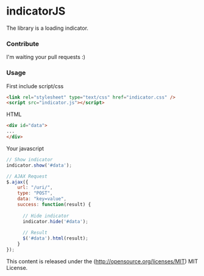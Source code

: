 indicatorJS
===========

The library is a loading indicator.

### Contribute ###

I'm waiting your pull requests :)

### Usage ###

First include script/css
```html
<link rel="stylesheet" type="text/css" href="indicator.css" />
<script src="indicator.js"></script>
```

HTML
```html
<div id="data">
...
</div>
```

Your javascript
```javascript
// Show indicator
indicator.show('#data');

// AJAX Request
$.ajax({
	url: "/uri/",
	type: "POST",
	data: "key=value",
	success: function(result) {
	
	  // Hide indicator
	  indicator.hide('#data');
	  
	  // Result
	  $('#data').html(result);
	}
});
```

This content is released under the (http://opensource.org/licenses/MIT) MIT License.

